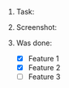 1. Task: 

2. Screenshot: 

3. Was done:
    - [x] Feature 1
    - [x] Feature 2
    - [ ] Feature 3
